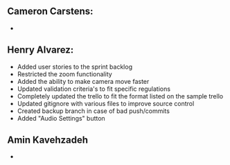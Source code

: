  ## Cameron Carstens:

- 

 ## Henry Alvarez:
 
 - Added user stories to the sprint backlog
 - Restricted the zoom functionality
 - Added the ability to make camera move faster
 - Updated validation criteria's to fit specific regulations
 - Completely updated the trello to fit the format listed on the sample trello
 - Updated gitignore with various files to improve source control
 - Created backup branch in case of bad push/commits
 - Added "Audio Settings" button
 
 ## Amin Kavehzadeh 

- 
